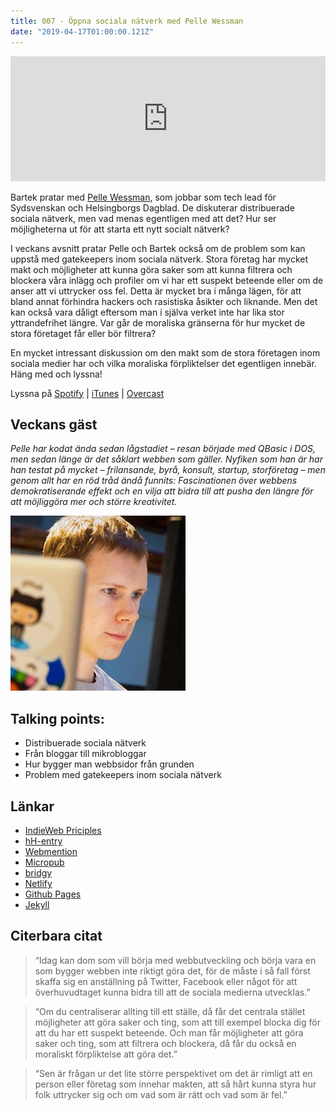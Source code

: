 ```yaml
---
title: 007 - Öppna sociala nätverk med Pelle Wessman
date: "2019-04-17T01:00:00.121Z"
---
```


<iframe height="200px" width="100%" frameborder="no" scrolling="no" seamless src="https://player.simplecast.com/1a996068-9b8d-40b9-b396-2c53302b1234?dark=false"></iframe>

Bartek pratar med [Pelle Wessman](https://twitter.com/voxpelli), som jobbar som tech lead för Sydsvenskan och Helsingborgs Dagblad. De diskuterar distribuerade sociala nätverk, men vad menas egentligen med att det? Hur ser möjligheterna ut för att starta ett nytt socialt nätverk? 

I veckans avsnitt pratar Pelle och Bartek också om de problem som kan uppstå med gatekeepers inom sociala nätverk. Stora företag har mycket makt och möjligheter att kunna göra saker som att kunna filtrera och blockera våra inlägg och profiler om vi har ett suspekt beteende eller om de anser att vi uttrycker oss fel. Detta är mycket bra i många lägen, för att bland annat förhindra hackers och rasistiska åsikter och liknande. Men det kan också vara dåligt eftersom man i själva verket inte har lika stor yttrandefrihet längre. 
Var går de moraliska gränserna för hur mycket de stora företaget får eller bör filtrera? 

En mycket intressant diskussion om den makt som de stora företagen inom sociala medier har och vilka moraliska förpliktelser det egentligen innebär. Häng med och lyssna!

Lyssna på [Spotify](https://open.spotify.com/episode/4egBFz5KEPxdDqZswEVa3f) | [iTunes](https://podcasts.apple.com/se/podcast/kompilator/id1455198510?ign-mpt=uo%3D4&mt=2#) | [Overcast](https://overcast.fm/+RBmn0FZGM)

## Veckans gäst
_Pelle har kodat ända sedan lågstadiet – resan började med QBasic i DOS, men sedan länge är det såklart webben som gäller. Nyfiken som han är har han testat på mycket – frilansande, byrå, konsult, startup, storföretag – men genom allt har en röd tråd ändå funnits: Fascinationen över webbens demokratiserande effekt och en vilja att bidra till att pusha den längre för att möjliggöra mer och större kreativitet._

![Bild på Pelle Wessman](./pelle-wessman.jpg)

## Talking points:
* Distribuerade sociala nätverk
* Från bloggar till mikrobloggar
* Hur bygger man webbsidor från grunden
* Problem med gatekeepers inom sociala nätverk

## Länkar
* [IndieWeb Priciples](https://indieweb.org/principles)
* [hH-entry](https://indieweb.org/h-entry)
* [Webmention](https://webmention.net/)
* [Micropub](https://micropub.net/)
* [bridgy](https://brid.gy/)
* [Netlify](https://www.netlify.com/)
* [Github Pages](https://pages.github.com/)
* [Jekyll](https://indieweb.org/Jekyll)

## Citerbara citat
> “Idag kan dom som vill börja med webbutveckling och börja vara en som bygger webben inte riktigt göra det, för de måste i så fall först skaffa sig en anställning på Twitter, Facebook eller något för att överhuvudtaget kunna bidra till att de sociala medierna utvecklas.” 

> “Om du centraliserar allting till ett ställe, då får det centrala stället möjligheter att göra saker och ting, som att till exempel blocka dig för att du har ett suspekt beteende. Och man får möjligheter att göra saker och ting, som att filtrera och blockera, då får du också en moraliskt förpliktelse att göra det.”

> “Sen är frågan ur det lite större perspektivet om det är rimligt att en person eller företag som innehar makten, att så hårt kunna styra hur folk uttrycker sig och om vad som är rätt och vad som är fel.”